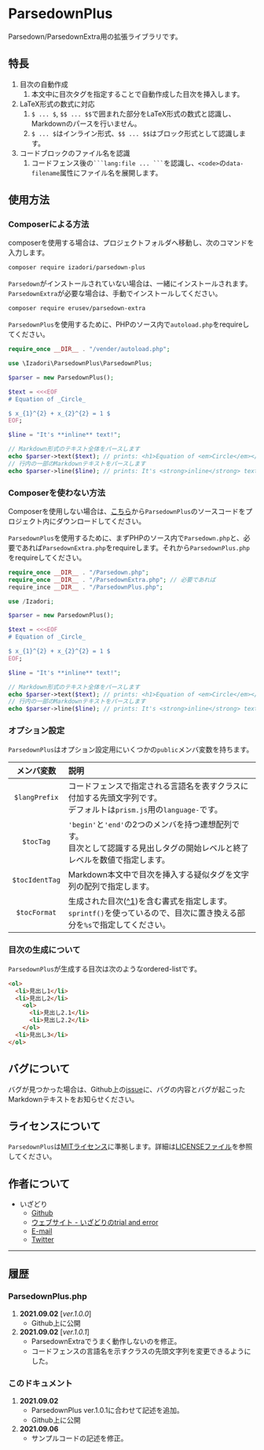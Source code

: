 # ParsedownPlus

Parsedown/ParsedownExtra用の拡張ライブラリです。

## 特長

1. 目次の自動作成
   1. 本文中に目次タグを指定することで自動作成した目次を挿入します。
2. LaTeX形式の数式に対応
   1. `$ ... $`, `$$ ... $$`で囲まれた部分をLaTeX形式の数式と認識し、Markdownのパースを行いません。
   2. `$ ... $`はインライン形式、`$$ ... $$`はブロック形式として認識します。
3. コードブロックのファイル名を認識
   1. コードフェンス後の` ```lang:file ... ``` `を認識し、`<code>`の`data-filename`属性にファイル名を展開します。

## 使用方法

### Composerによる方法

composerを使用する場合は、プロジェクトフォルダへ移動し、次のコマンドを入力します。  

```bash
composer require izadori/parsedown-plus
```

`Parsedown`がインストールされていない場合は、一緒にインストールされます。`ParsedownExtra`が必要な場合は、手動でインストールしてください。

```bash
composer require erusev/parsedown-extra
```

`ParsedownPlus`を使用するために、PHPのソース内で`autoload.php`をrequireしてください。

```php
require_once __DIR__ . "/vender/autoload.php";

use \Izadori\ParsedownPlus\ParsedownPlus;

$parser = new ParsedownPlus();

$text = <<<EOF
# Equation of _Circle_

$ x_{1}^{2} + x_{2}^{2} = 1 $
EOF;

$line = "It's **inline** text!";

// Markdown形式のテキスト全体をパースします
echo $parser->text($text); // prints: <h1>Equation of <em>Circle</em></h1> <p>$  x_{1}^{2} + x_{2}^{2} = 1  $</p>
// 行内の一部のMarkdownテキストをパースします
echo $parser->line($line); // prints: It's <strong>inline</strong> text!
```

### Composerを使わない方法

Composerを使用しない場合は、[こちら](https://github.com/Izadori/parsedown-plus/blob/main/parsedown-plus/ParsedownPlus.php)から`ParsedownPlus`のソースコードをプロジェクト内にダウンロードしてください。

`ParsedownPlus`を使用するために、まずPHPのソース内で`Parsedown.php`と、必要であれば`ParsedownExtra.php`をrequireします。それから`ParsedownPlus.php`をrequireしてください。

```php
require_once __DIR__ . "/Parsedown.php";
require_once __DIR__ . "/ParsedownExtra.php"; // 必要であれば
require_ince __DIR__ . "/ParsedownPlus.php";

use /Izadori;

$parser = new ParsedownPlus();

$text = <<<EOF
# Equation of _Circle_

$ x_{1}^{2} + x_{2}^{2} = 1 $
EOF;

$line = "It's **inline** text!";

// Markdown形式のテキスト全体をパースします
echo $parser->text($text); // prints: <h1>Equation of <em>Circle</em></h1> <p>$  x_{1}^{2} + x_{2}^{2} = 1  $</p>
// 行内の一部のMarkdownテキストをパースします
echo $parser->line($line); // prints: It's <strong>inline</strong> text!
```

### オプション設定

`ParsedownPlus`はオプション設定用にいくつかの`public`メンバ変数を持ちます。

|メンバ変数|説明|
|:-:|:--|
|`$langPrefix`|コードフェンスで指定される言語名を表すクラスに付加する先頭文字列です。<br>デフォルトは`prism.js`用の`language-`です。|
|`$tocTag`|`'begin'`と`'end'`の2つのメンバを持つ連想配列です。<br>目次として認識する見出しタグの開始レベルと終了レベルを数値で指定します。|
|`$tocIdentTag`|Markdown本文中で目次を挿入する疑似タグを文字列の配列で指定します。|
|`$tocFormat`|生成された目次([^1](#目次の生成について))を含む書式を指定します。<br>`sprintf()`を使っているので、目次に置き換える部分を`%s`で指定してください。|

### 目次の生成について

`ParsedownPlus`が生成する目次は次のようなordered-listです。

```html
<ol>
  <li>見出し1</li>
  <li>見出し2</li>
    <ol>
      <li>見出し2.1</li>
      <li>見出し2.2</li>
    </ol>
  <li>見出し3</li>
</ol>
```

## バグについて

バグが見つかった場合は、Github上の[issue](https://github.com/izadori/parsedown-plus/issues/new)に、バグの内容とバグが起こったMarkdownテキストをお知らせください。

## ライセンスについて

`ParsedownPlus`は[MITライセンス](http://opensource.org/licenses/MIT)に準拠します。詳細は[LICENSEファイル](https://github.com/Izadori/parsedown-plus/blob/main/LICENSE)を参照してください。

## 作者について

- いざどり
  - [Github](https://github.com/izadori/parsedown-plus/)
  - [ウェブサイト - いざどりのtrial and error](https://izadori.net/)
  - [E-mail](mailto:izadori.trial.and.error@gmail.com)
  - [Twitter](https://twitter.com/izadori97362)

---

## 履歴

### ParsedownPlus.php

1. __2021.09.02__ [_ver.1.0.0_]
   - Github上に公開
2. __2021.09.02__ [_ver.1.0.1_]
   - ParsedownExtraでうまく動作しないのを修正。
   - コードフェンスの言語名を示すクラスの先頭文字列を変更できるようにした。

### このドキュメント

1. __2021.09.02__
   - ParsedownPlus ver.1.0.1に合わせて記述を追加。
   - Github上に公開
2. __2021.09.06__
   - サンプルコードの記述を修正。
